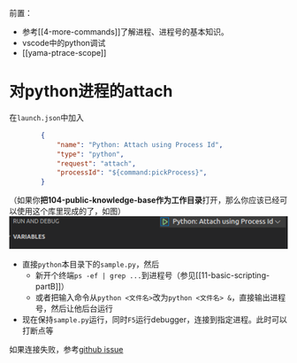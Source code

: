 前置：
- 参考[[4-more-commands]]了解进程、进程号的基本知识。
- vscode中的python调试
- [[yama-ptrace-scope]]

# 对python进程的attach
在`launch.json`中加入
```json
        {
            "name": "Python: Attach using Process Id",
            "type": "python",
            "request": "attach",
            "processId": "${command:pickProcess}",
        }
```
（如果你**把104-public-knowledge-base作为工作目录**打开，那么你应该已经可以使用这个库里现成的了，如图）
![](attach-json.png)
- 直接`python`本目录下的`sample.py`，然后
  - 新开个终端`ps -ef | grep ...`到进程号（参见[[11-basic-scripting-partB]]）
  - 或者把输入命令从`python <文件名>`改为`python <文件名> &`，直接输出进程号，然后让他后台运行
- 现在保持`sample.py`运行，同时`F5`运行debugger，连接到指定进程。此时可以打断点等

如果连接失败，参考[github issue](https://github.com/microsoft/debugpy/issues/102)